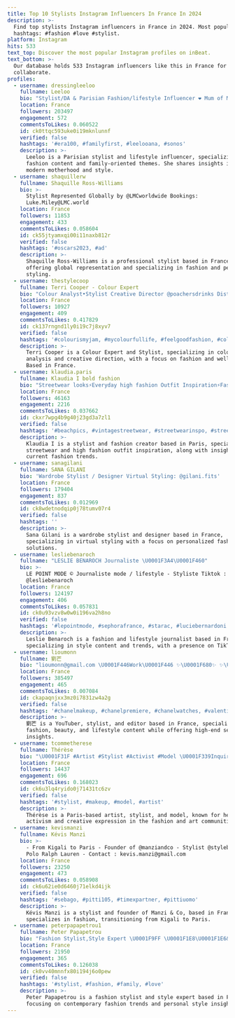 ```yaml
---
title: Top 10 Stylists Instagram Influencers In France In 2024
description: >-
  Find top stylists Instagram influencers in France in 2024. Most popular
  hashtags: #fashion #love #stylist.
platform: Instagram
hits: 533
text_top: Discover the most popular Instagram profiles on inBeat.
text_bottom: >-
  Our database holds 533 Instagram influencers like this in France for you to
  collaborate.
profiles:
  - username: dressingleeloo
    fullname: Leeloo
    bio: "Stylist/DA & Parisian Fashion/lifestyle Influencer ❤️ Mum of Maé & Ana \U0001F48C ricoleeloo@gmail.com \U0001F4F8 @romain_guintard"
    location: France
    followers: 203497
    engagement: 572
    commentsToLikes: 0.060522
    id: ck0ttqc593uke0i19mknlunnf
    verified: false
    hashtags: '#era100, #familyfirst, #leelooana, #sonos'
    description: >-
      Leeloo is a Parisian stylist and lifestyle influencer, specializing in
      fashion content and family-oriented themes. She shares insights into
      modern motherhood and style.
  - username: shaquillerw
    fullname: Shaquille Ross-Williams
    bio: >-
      Stylist Represented Globally by @LMCworldwide Bookings:
      Luke.Miley@LMC.world
    location: France
    followers: 11853
    engagement: 433
    commentsToLikes: 0.058604
    id: ck55jtyamxqi00i11naxb812r
    verified: false
    hashtags: '#oscars2023, #ad'
    description: >-
      Shaquille Ross-Williams is a professional stylist based in France,
      offering global representation and specializing in fashion and personal
      styling.
  - username: thestylecoop
    fullname: Terri Cooper - Colour Expert
    bio: "Colour Analyst•Stylist Creative Director @poachersdrinks Distinction in Colour @londoncollegeofstyle Join #myfeelgoodfashion \U0001F4E7info@thestylecoop.ie"
    location: France
    followers: 10927
    engagement: 409
    commentsToLikes: 0.417829
    id: ck137rngnd1ly0i19c7j8xyv7
    verified: false
    hashtags: '#colourismyjam, #mycolourfullife, #feelgoodfashion, #colourtherapy'
    description: >-
      Terri Cooper is a Colour Expert and Stylist, specializing in colour
      analysis and creative direction, with a focus on fashion and well-being.
      Based in France.
  - username: klaudia.paris
    fullname: Klaudia I bold fashion
    bio: "Streetwear looks⚡️Everyday high fashion Outfit Inspiration⚡️Fashion Trends \U0001F4CDParis TT: klaudia.paris 40k+ klaudia.paris@komi.group Stylist Creator"
    location: France
    followers: 46163
    engagement: 2216
    commentsToLikes: 0.037662
    id: ckxr7wpg4b9g40j23gd3a7zl1
    verified: false
    hashtags: '#beachpics, #vintagestreetwear, #streetwearinspo, #streetwearsource'
    description: >-
      Klaudia I is a stylist and fashion creator based in Paris, specializing in
      streetwear and high fashion outfit inspiration, along with insights on
      current fashion trends.
  - username: sanagilani
    fullname: SANA GILANI
    bio: 'Wardrobe Stylist / Designer Virtual Styling: @gilani.fits'
    location: France
    followers: 179404
    engagement: 837
    commentsToLikes: 0.012969
    id: ck8wdetnodqip0j78tumv07r4
    verified: false
    hashtags: ''
    description: >-
      Sana Gilani is a wardrobe stylist and designer based in France,
      specializing in virtual styling with a focus on personalized fashion
      solutions.
  - username: lesliebenaroch
    fullname: "LESLIE BENAROCH Journaliste \U0001F3A4\U0001F460"
    bio: >-
      LE POINT MODE ©️ Journaliste mode / lifestyle - Styliste Tiktok :
      @lesliebenaroch
    location: France
    followers: 124197
    engagement: 406
    commentsToLikes: 0.057831
    id: ck0u93vzv8w0w0i196va2h8no
    verified: false
    hashtags: '#lepointmode, #sephorafrance, #starac, #luciebernardoni'
    description: >-
      Leslie Benaroch is a fashion and lifestyle journalist based in France,
      specializing in style content and trends, with a presence on TikTok.
  - username: lioumonn
    fullname: 劉芒
    bio: "lioumonn@gmail.com \U0001F446Work\U0001F446 ✨\U0001F680✨ ✨\U0001F31C✨✨\U0001F680✨✨ ☁☁☁\U0001F680YouTuber ☁☁\U0001F680Stylist☁️☁ ☁\U0001F680Editor☁☁️☁️ \U0001F680\U0001F3E6\U0001F3E2⛪\U0001F3EC\U0001F3E3\U0001F3EA YT新片\U0001F3AC 10個免費高訂服務\U0001F4B0"
    location: France
    followers: 385497
    engagement: 465
    commentsToLikes: 0.007084
    id: ckapaqnjxx3mz0i7831zw4a2g
    verified: false
    hashtags: '#chanelmakeup, #chanelpremiere, #chanelwatches, #valentinogaravani'
    description: >-
      劉芒 is a YouTuber, stylist, and editor based in France, specializing in
      fashion, beauty, and lifestyle content while offering high-end service
      insights.
  - username: tcommetherese
    fullname: Thérèse
    bio: "\U0001F31F #Artist #Stylist #Activist #Model \U0001F339Inquiries:tcommetherese@gmail.com \U0001F339Squad: @lesnanasdpaname \U0001F33910/11 Palais Porte Dorée, Paris"
    location: France
    followers: 14437
    engagement: 696
    commentsToLikes: 0.168023
    id: ck6u3lq4ryido0j71431tc6zv
    verified: false
    hashtags: '#stylist, #makeup, #model, #artist'
    description: >-
      Thérèse is a Paris-based artist, stylist, and model, known for her
      activism and creative expression in the fashion and art communities.
  - username: kevismanzi
    fullname: Kévis Manzi
    bio: >-
      - From Kigali to Paris - Founder of @manziandco - Stylist @stylebykevis -
      Polo Ralph Lauren - Contact : kevis.manzi@gmail.com
    location: France
    followers: 23250
    engagement: 473
    commentsToLikes: 0.058908
    id: ck6u62ie0d6460j71elkd4ijk
    verified: false
    hashtags: '#sebago, #pitti105, #timexpartner, #pittiuomo'
    description: >-
      Kévis Manzi is a stylist and founder of Manzi & Co, based in France. He
      specializes in fashion, transitioning from Kigali to Paris.
  - username: peterpapapetrou1
    fullname: Peter Papapetrou
    bio: "Fashion Stylist,Style Expert \U0001F9FF \U0001F1E8\U0001F1E6& \U0001F1F3\U0001F1F1 Inquires: Roseanna@plutinogroup.com"
    location: France
    followers: 21950
    engagement: 365
    commentsToLikes: 0.126038
    id: ck0vv40mnnfx80i194j6o0pew
    verified: false
    hashtags: '#stylist, #fashion, #family, #love'
    description: >-
      Peter Papapetrou is a fashion stylist and style expert based in France,
      focusing on contemporary fashion trends and personal style insights.
---
```


